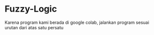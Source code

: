 # Fuzzy-Logic
Karena program kami berada di google colab, jalankan program sesuai urutan dari atas satu persatu
